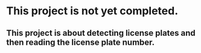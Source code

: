 # This project is not yet completed.
## This project is about detecting license plates and then reading the license plate number.